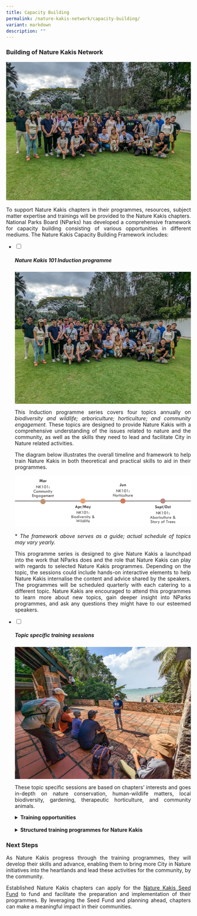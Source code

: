 ```yaml
---
title: Capacity Building
permalink: /nature-kakis-network/capacity-building/
variant: markdown
description: ""
---
```

<style>
a[target="_blank"]:after {
	content: none;
	margin: 0 3px 0 5px;
  }
	
details {
	cursor: pointer;
	}
    
details > summary {
	text-indent: -22px;
	margin-left: 22px;
	}

details > p {
	margin-left: 22px;
	}
	
details > img {
	margin-left: 22px;
	}
</style>

<section>
	<h3>Building of Nature Kakis Network</h3>
		<img alt="" src="/images/Groups Networking Engagement/Networking__1__Resized_2.jpg">
		<p align="justify">To support Nature Kakis chapters in their programmes, resources, subject matter expertise and trainings will be provided to the Nature Kakis chapters. National Parks Board (NParks) has developed a comprehensive framework for capacity building consisting of various opportunities in different mediums. The Nature Kakis Capacity Building Framework includes:</p>
</section>
	
<section>
	<ul class="jekyllcodex_accordion">
			<li><input type="checkbox" id="accordion1">
				<label for="accordion1"><h5>Nature Kakis 101 Induction programme</h5></label><div>
					<img align="top" src="/images/Groups Networking Engagement/Networking__1__Resized_2.jpg">
					<p align="justify">This Induction programme series covers four topics annually on <em>biodiversity and wildlife; arboriculture; horticulture; and community engagement.</em> These topics are designed to provide Nature Kakis with a comprehensive understanding of the issues related to nature and the community, as well as the skills they need to lead and facilitate City in Nature related activities.</p>
					<p align="justify">The diagram below illustrates the overall timeline and framework to help train Nature Kakis in both theoretical and practical skills to aid in their programmes.</p>
					<img src="/images/timelinenkind.png">
					<p align="justify">* <em>The framework above serves as a guide; actual schedule of topics may vary yearly.</em></p>
					<p align="justify">This programme series is designed to give Nature Kakis a launchpad into the work that NParks does and the role that Nature Kakis can play with regards to selected Nature Kakis programmes. Depending on the topic, the sessions could include hands-on interactive elements to help Nature Kakis internalise the content and advice shared by the speakers. The programmes will be scheduled quarterly with each catering to a different topic. Nature Kakis are encouraged to attend this programmes to learn more about new topics, gain deeper insight into NParks programmes, and ask any questions they might have to our esteemed speakers.</p>
			</div></li>
			<li><input type="checkbox" id="accordion2">
				<label for="accordion2"><h5>Topic specific training sessions</h5></label><div>
					<img align="top" src="/images/DIY Nature walks/GuideFacilitation_ChekJawa_20230805__11__Resized.jpg">
					<p align="justify">These topic specific sessions are based on chapters’ interests and goes in-depth on nature conservation, human-wildlife matters, local biodiversity, gardening, therapeutic horticulture, and community animals.</p>
					<details>
						<summary><strong>Training opportunities</strong></summary>
							<p align="justify">Nature Kakis will receive hands-on training in event planning and facilitation, and the opportunity to work with experienced experts and community leaders to learn from each other. Chapters may also learn more about engaging their community through targeted trainings sessions with subject experts. The training sessions will be arranged after the expression of interest by the chapters.</p>
							<img style="margin-left: 22px; width:97%; height: auto" src="/images/DIY Nature walks/GuideFacilitation_ChekJawa_20230805__1__Resized.jpg">
					</details>
					<br>
					<details>
						<summary><strong>Structured training programmes for Nature Kakis</strong></summary>
							<p align="justify">This suite of training opportunities is designed by the various NParks divisions specifically for the Nature Kakis network, serving to equip Nature Kakis practical skills and deeper knowledge of specific programmes.</p>
							<p align="justify">All trainings provided by NParks are for the purpose of enabling Nature Kakis to conduct self-run activities when they are capable to do so. As such, Nature Kakis chapters are encouraged to conduct nature activities for their community after being equipped during the trainings.</p>
							<p align="justify">See below for the Nature Kakis programmes with a brief overview of the activity.</p>
							<table style="margin-left: 22px; width:97%">
								<tbody>
									<tr>
										<td rowspan="1" colspan="1"><p><strong>Activity</strong></p></td>
										<td rowspan="1" colspan="1"><p align="justify"><strong>What can Nature Kakis do?</strong></p></td>
									</tr>
									<tr>
										<td rowspan="1" colspan="1"><p align="justify"><strong>DIY Nature Walks</strong></p></td>
										<td rowspan="1" colspan="1"><p align="justify">Participate in organised training walks to learn how to be a better Nature Guide. Certain exciting venues such as Pulau Ubin and our Nature Reserves may be featured.</p></td>
									</tr>
									<tr>
										<td rowspan="1" colspan="1"><p align="justify"><strong>Community Animals</strong></p></td>
										<td rowspan="1" colspan="1"><p align="justify">Participate in a training programme with the Animal Veterinary Service at NParks to learn more about issues surrounding community animals and pets in Singapore and be equipped with skills to help address them.</p></td>
									</tr>
									<tr>
										<td rowspan="1" colspan="1"><p><strong>Biodiversity and Wildlife</strong></p></td>
										<td rowspan="1" colspan="1"><p align="justify">Participate in training to learn how to facilitate such citizen science activities.</p></td>
									</tr>
									<tr>
										<td rowspan="1" colspan="1"><p align="justify"><strong>OneMillionTrees Movement</strong></p></td>
										<td rowspan="1" colspan="1"><p align="justify">Participate in the training programme to become an OneMillionTrees facilitator to run tree planting activities within the community</p></td>
									</tr>
								</tbody>
						</table>
						<p><em>* The duration and contents of the training programmes will be customized according to the needs each chapter.</em></p>
						<img style="margin-left: 22px; width:97%; height: auto" src="/images/Groups Networking Engagement/networkingtalk.jpg">
					</details>
			</div></li>
	</ul>
</section>

<section>
	<h3>Next Steps</h3>
		<p align="justify">As Nature Kakis progress through the training programmes, they will develop their skills and advance, enabling them to bring more City in Nature initiatives into the heartlands and lead these activities for the community, by the community.</p>
		<p align="justify">Established Nature Kakis chapters can apply for the <a href="/seed-fund/about/" rel="noopener noreferrer nofollow" target="_blank">Nature Kakis Seed Fund</a> to fund and facilitate the preparation and implementation of their programmes. By leveraging the Seed Fund and planning ahead, chapters can make a meaningful impact in their communities.</p>
</section>
